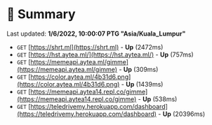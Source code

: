 # 📖 Summary
Last updated: **1/6/2022, 10:00:07 PTG "Asia/Kuala_Lumpur"**

- `GET` [https://shrt.ml](https://shrt.ml) - **Up** (2472ms)
- `GET` [https://hst.aytea.ml/](https://hst.aytea.ml/) - **Up** (757ms)
- `GET` [https://memeapi.aytea.ml/gimme](https://memeapi.aytea.ml/gimme) - **Up** (309ms)
- `GET` [https://color.aytea.ml/4b31d6.png](https://color.aytea.ml/4b31d6.png) - **Up** (1439ms)
- `GET` [https://memeapi.aytea14.repl.co/gimme](https://memeapi.aytea14.repl.co/gimme) - **Up** (538ms)
- `GET` [https://teledrivemy.herokuapp.com/dashboard](https://teledrivemy.herokuapp.com/dashboard) - **Up** (20396ms)
